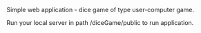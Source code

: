 Simple web application -  dice game of type user-computer game.

Run your local server in path /diceGame/public to run application. 
